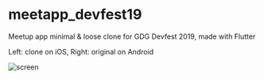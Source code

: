 # meetapp_devfest19

Meetup app minimal & loose clone for GDG Devfest 2019, made with Flutter

Left: clone on iOS, 
Right: original on Android

![screen](screen.gif?raw=true "Showcase")